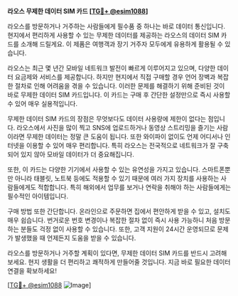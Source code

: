 **라오스 무제한 데이터 SIM 카드 [[TG💪+ @esim1088](https://t.me/s/esim1088)]**

라오스를 방문하거나 거주하는 사람들에게 필수품 중 하나는 바로 데이터 통신입니다. 현지에서 편리하게 사용할 수 있는 무제한 데이터를 제공하는 라오스의 데이터 SIM 카드를 소개해 드릴게요. 이 제품은 여행객과 장기 거주자 모두에게 유용하게 활용될 수 있습니다.

라오스는 최근 몇 년간 모바일 네트워크 발전이 빠르게 이루어지고 있으며, 다양한 데이터 요금제와 서비스를 제공합니다. 하지만 현지에서 직접 구매할 경우 언어 장벽과 복잡한 절차로 인해 어려움을 겪을 수 있습니다. 이러한 문제를 해결하기 위해 준비된 것이 바로 무제한 데이터 SIM 카드입니다. 이 카드는 구매 후 간단한 설정만으로 즉시 사용할 수 있어 매우 실용적입니다.

무제한 데이터 SIM 카드의 장점은 무엇보다도 데이터 사용량에 제한이 없다는 점입니다. 라오스에서 사진을 많이 찍고 SNS에 업로드하거나 동영상 스트리밍을 즐기는 사람이라면 무제한 데이터는 정말 큰 도움이 됩니다. 또한 와이파이 없이도 언제 어디서나 인터넷을 이용할 수 있어 매우 편리합니다. 특히 라오스는 전국적으로 네트워크가 잘 구축되어 있지 않아 모바일 데이터가 더 중요해집니다.

또한, 이 카드는 다양한 기기에서 사용할 수 있는 유연성을 가지고 있습니다. 스마트폰뿐만 아니라 태블릿, 노트북 등에도 적용할 수 있기 때문에 여러 가지 장치를 사용하는 사람들에게도 적합합니다. 특히 해외에서 업무를 보거나 연락을 취해야 하는 사람들에게는 필수적인 아이템입니다.

구매 방법 또한 간단합니다. 온라인으로 주문하면 집에서 편안하게 받을 수 있고, 설치도 매우 쉽습니다. 번거로운 번호 변경이나 복잡한 절차 없이 즉시 사용 가능하니 처음 방문하는 분들도 걱정 없이 사용할 수 있습니다. 또한, 고객 지원이 24시간 운영되므로 문제가 발생했을 때 언제든지 도움을 받을 수 있습니다.

라오스를 방문하거나 거주할 계획이 있다면, 무제한 데이터 SIM 카드를 반드시 고려해보세요. 현지 생활을 더 편리하고 쾌적하게 만들어줄 것입니다. 지금 바로 필요한 데이터 연결을 확보하세요! 

[[TG💪+ @esim1088](https://t.me/s/esim1088) ![Image](https://i.postimg.cc/Y0z9fWf4/image.png)]